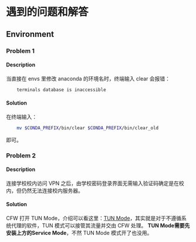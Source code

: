 # 遇到的问题和解答

## Environment
### Problem 1
#### Description
当直接在 envs 里修改 anaconda 的环境名时，终端输入 clear 会报错：

```bash
    terminals database is inaccessible
```
#### Solution
在终端输入：

```bash
    mv $CONDA_PREFIX/bin/clear $CONDA_PREFIX/bin/clear_old
```
即可。

### Problem 2
#### Description
连接学校校内访问 VPN 之后，由学校密码登录界面无需输入验证码确定是在校内，但仍然无法连接校内服务器。
#### Solution
CFW 打开 TUN Mode，介绍可以看这里：[TUN Mode](https://docs.gtk.pw/contents/tun.html)，其实就是对于不遵循系统代理的软件，TUN 模式可以接管其流量并交由 CFW 处理。
**TUN Mode需要先安装上方的Service Mode**，不然 TUN Mode 模式开了也没用。

